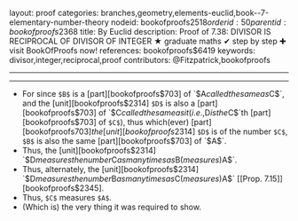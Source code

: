 layout: proof
categories: branches,geometry,elements-euclid,book--7-elementary-number-theory
nodeid: bookofproofs$2518
orderid: 50
parentid: bookofproofs$2368
title: By Euclid
description:  Proof of 7.38: DIVISOR IS RECIPROCAL OF DIVISOR OF INTEGER &#9733; graduate maths &#10004; step by step &#10010; visit BookOfProofs now!
references: bookofproofs$6419
keywords: divisor,integer,reciprocal,proof
contributors: @Fitzpatrick,bookofproofs

---


---



* For since `$B$` is a [part][bookofproofs$703] of `$A$` called the same as `$C$`, and the [unit][bookofproofs$2314] `$D$` is also a [part][bookofproofs$703] of `$C$` called the same as it (i.e., `$D$` is the `$C$`th [part][bookofproofs$703] of `$C$`), thus which(ever) [part][bookofproofs$703] the [unit][bookofproofs$2314] `$D$` is of the number `$C$`, `$B$` is also the same [part][bookofproofs$703] of `$A$`.
* Thus, the [unit][bookofproofs$2314] `$D$` measures the number `$C$` as many times as `$B$` (measures) `$A$`.
* Thus, alternately, the [unit][bookofproofs$2314] `$D$` measures the number `$B$` as many times as `$C$` (measures) `$A$` [[Prop. 7.15]][bookofproofs$2345].
* Thus, `$C$` measures `$A$`.
* (Which is) the very thing it was required to show.
